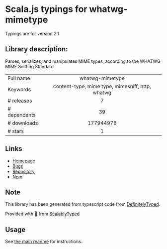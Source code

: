 
# Scala.js typings for whatwg-mimetype

Typings are for version 2.1

## Library description:
Parses, serializes, and manipulates MIME types, according to the WHATWG MIME Sniffing Standard

|                    |                 |
| ------------------ | :-------------: |
| Full name          | whatwg-mimetype |
| Keywords           | content-type, mime type, mimesniff, http, whatwg |
| # releases         | 7 |
| # dependents       | 39 |
| # downloads        | 177944978 |
| # stars            | 1 |

## Links
- [Homepage](https://github.com/jsdom/whatwg-mimetype#readme)
- [Bugs](https://github.com/jsdom/whatwg-mimetype/issues)
- [Repository](https://github.com/jsdom/whatwg-mimetype)
- [Npm](https://www.npmjs.com/package/whatwg-mimetype)
    


## Note
This library has been generated from typescript code from [DefinitelyTyped](https://definitelytyped.org).

Provided with :purple_heart: from [ScalablyTyped](https://github.com/oyvindberg/ScalablyTyped)

## Usage
See [the main readme](../../readme.md) for instructions.


